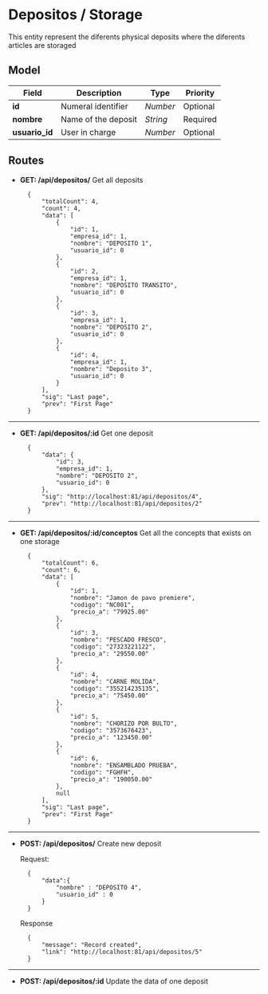 # Depositos / Storage

This entity represent the diferents physical deposits where the diferents articles are storaged

## Model

| Field | Description | Type | Priority |
| ----- | ----------- | ---- | -------- |
| **id** | Numeral identifier | *Number* | Optional |
| **nombre** | Name of the deposit | *String* | Required |
| **usuario_id** | User in charge | *Number* | Optional |

## Routes

- **GET: /api/depositos/** Get all deposits

        {
            "totalCount": 4,
            "count": 4,
            "data": [
                {
                    "id": 1,
                    "empresa_id": 1,
                    "nombre": "DEPOSITO 1",
                    "usuario_id": 0
                },
                {
                    "id": 2,
                    "empresa_id": 1,
                    "nombre": "DEPOSITO TRANSITO",
                    "usuario_id": 0
                },
                {
                    "id": 3,
                    "empresa_id": 1,
                    "nombre": "DEPOSITO 2",
                    "usuario_id": 0
                },
                {
                    "id": 4,
                    "empresa_id": 1,
                    "nombre": "Deposito 3",
                    "usuario_id": 0
                }
            ],
            "sig": "Last page",
            "prev": "First Page"
        }
---

- **GET: /api/depositos/:id** Get one deposit

        {
            "data": {
                "id": 3,
                "empresa_id": 1,
                "nombre": "DEPOSITO 2",
                "usuario_id": 0
            },
            "sig": "http://localhost:81/api/depositos/4",
            "prev": "http://localhost:81/api/depositos/2"
        }
---
- **GET: /api/depositos/:id/conceptos** Get all the concepts that exists on one storage

        {
            "totalCount": 6,
            "count": 6,
            "data": [
                {
                    "id": 1,
                    "nombre": "Jamon de pavo premiere",
                    "codigo": "NC001",
                    "precio_a": "79925.00"
                },
                {
                    "id": 3,
                    "nombre": "PESCADO FRESCO",
                    "codigo": "27323221122",
                    "precio_a": "29550.00"
                },
                {
                    "id": 4,
                    "nombre": "CARNE MOLIDA",
                    "codigo": "355214235135",
                    "precio_a": "75450.00"
                },
                {
                    "id": 5,
                    "nombre": "CHORIZO POR BULTO",
                    "codigo": "3573676423",
                    "precio_a": "123450.00"
                },
                {
                    "id": 6,
                    "nombre": "ENSAMBLADO PRUEBA",
                    "codigo": "FGHFH",
                    "precio_a": "190050.00"
                },
                null
            ],
            "sig": "Last page",
            "prev": "First Page"
        }
---

- **POST: /api/depositos/** Create new deposit

    Request:

        {
            "data":{
                "nombre" : "DEPOSITO 4",
                "usuario_id" : 0
            }
        }

    Response

        {
            "message": "Record created",
            "link": "http://localhost:81/api/depositos/5"
        }

---

- **POST: /api/depositos/:id** Update the data of one deposit

